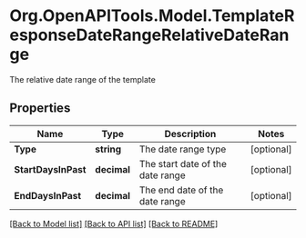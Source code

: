 # Org.OpenAPITools.Model.TemplateResponseDateRangeRelativeDateRange
The relative date range of the template

## Properties

Name | Type | Description | Notes
------------ | ------------- | ------------- | -------------
**Type** | **string** | The date range type | [optional] 
**StartDaysInPast** | **decimal** | The start date of the date range | [optional] 
**EndDaysInPast** | **decimal** | The end date of the date range | [optional] 

[[Back to Model list]](../README.md#documentation-for-models) [[Back to API list]](../README.md#documentation-for-api-endpoints) [[Back to README]](../README.md)

